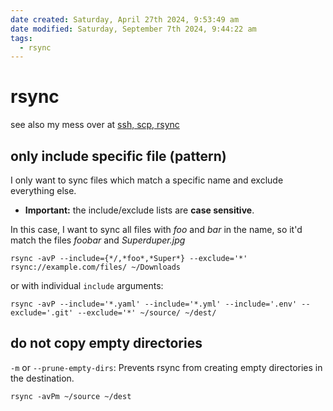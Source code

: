 ```yaml
---
date created: Saturday, April 27th 2024, 9:53:49 am
date modified: Saturday, September 7th 2024, 9:44:22 am
tags:
  - rsync
---
```


# rsync

see also my mess over at [ssh, scp, rsync](ssh,%20scp,%20rsync.md)

## only include specific file (pattern)

I only want to sync files which match a specific name and exclude everything else.

- **Important:** the include/exclude lists are **case sensitive**.

In this case, I want to sync all files with *foo* and *bar* in the name, so it'd match the files *foobar* and *Superduper.jpg*

```shell
rsync -avP --include={*/,*foo*,*Super*} --exclude='*' rsync://example.com/files/ ~/Downloads
```

or with individual `include` arguments:

```shell
rsync -avP --include='*.yaml' --include='*.yml' --include='.env' --exclude='.git' --exclude='*' ~/source/ ~/dest/
```

## do not copy empty directories

`-m` or `--prune-empty-dirs`: Prevents rsync from creating empty directories in the destination.

```shell
rsync -avPm ~/source ~/dest
```

